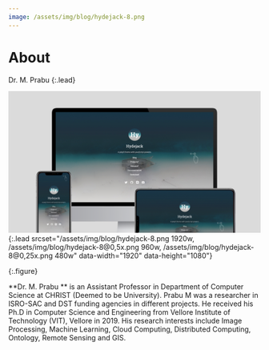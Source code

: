 ```yaml
---
image: /assets/img/blog/hydejack-8.png
---
```


# About

Dr. M. Prabu
{:.lead}

![Screenshot](assets/img/blog/hydejack-8.png){:.lead srcset="/assets/img/blog/hydejack-8.png 1920w, /assets/img/blog/hydejack-8@0,5x.png 960w, /assets/img/blog/hydejack-8@0,25x.png 480w" data-width="1920" data-height="1080"}

{:.figure}

**Dr. M. Prabu ** is an Assistant Professor in Department of Computer Science at CHRIST (Deemed to be University). Prabu M was a researcher in ISRO-SAC and DST funding agencies in different projects. He received his Ph.D in Computer Science and Engineering from Vellore Institute of Technology (VIT), Vellore in 2019. His research interests include Image Processing, Machine Learning, Cloud Computing, Distributed Computing, Ontology, Remote Sensing and GIS. 

